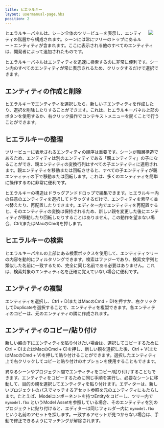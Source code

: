 ```yaml
---
title: ヒエラルキー
layout: usermanual-page.hbs
position: 2
---
```


<img loading="lazy" src="/images/user-manual/editor/hierarchy.png" style="float: right; padding: 20px; padding-top: 0px;">

ヒエラルキーパネルは、シーン全体のツリービューを表示し、エンティティの階層から構成されます。シーンには常にツリーのトップにあるルートエンティティが含まれます。ここに表示される他のすべてのエンティティは、開発者によって追加されたものです。

ヒエラルキーパネルはエンティティを迅速に検索するのに非常に便利です。シーン内のすべてのエンティティが常に表示されるため、クリックするだけで選択できます。

## エンティティの作成と削除

ヒエラルキーでエンティティを選択したら、新しい子エンティティを作成したり、選択を削除したりすることができます。これは、ヒエラルキーパネル上部のボタンを使用するか、右クリック操作でコンテキストメニューを開くことで行うことができます。

## ヒエラルキーの整理

ツリービューに表示されるエンティティの順序は重要です。シーンが階層構造であるため、エンティティは別のエンティティである「親エンティティ」の子になることができ、親エンティティの変換行列はすべての子エンティティに適用されます。親エンティティを移動または回転させると、すべての子エンティティが親エンティティの下で移動または回転します。これは、多くのエンティティを簡単に操作するのに非常に便利です。

ヒエラルキーの構造はドラッグアンドドロップで編集できます。ヒエラルキー内の任意のエンティティを選択してドラッグするだけで、エンティティを素早く並べ替えたり、再配置したりできます。エディター内でエンティティを再配置すると、そのエンティティの変換は保持されるため、新しい親を変更した後にエンティティが移動したり回転したりすることはありません。この動作を望まない場合、Ctrl(またはMacのCmd)を押します。

## ヒエラルキーの検索

ヒエラルキーパネルの上部にある検索ボックスを使用して、エンティティツリーの内容を動的にフィルタリングできます。検索はファジーであり、検索文字列と類似した名前に一致するため、完全に同じ名前である必要はありません。これは、検索対象のエンティティ名を正確に覚えていない場合に便利です。

## エンティティの複製

エンティティを選択し、Ctrl + D(またはMacのCmd + D)を押すか、右クリックしてDuplicateを選択することで、エンティティを複製できます。各エンティティのコピーは、元のエンティティの隣に作成されます。

## エンティティのコピー/貼り付け

新しい親の下にエンティティを貼り付けたい場合は、選択してコピーするためにCtrl + C(またはMacのCmd + C)を押し、新しい親を選択した後、Ctrl + V(またはMacのCmd + V)を押して貼り付けることができます。選択したエンティティ上で右クリックしてコピーと貼り付けのオプションを使用することもできます。

異なるシーンやプロジェクト間でエンティティをコピー/貼り付けすることもできます。エンティティをコピーするために同じ手順を実行し、必要なシーンに移動して、目的の親を選択してエンティティを貼り付けます。エディターは、新しいプロジェクトのパスでマッチするアセット参照を元のエンティティにもたらします。たとえば、Modelコンポーネントを持つEntityをコピーし、ツリー内で `mymodel.fbx` というModel Assetを参照している場合、そのエンティティを別のプロジェクトに貼り付けると、エディターは同じフォルダー内に `mymodel.fbx` という名前のアセットを探します。一致するアセットが見つからない場合は、手動で修正できるようにマッチングが解除されます。
